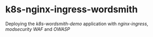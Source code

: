 # k8s-nginx-ingress-wordsmith
Deploying the *k8s-wordsmith-demo* application with *nginx-ingress*, *modsecurity WAF* and *OWASP*
